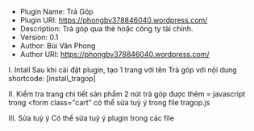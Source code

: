 
* Plugin Name: Trả Góp
* Plugin URI: https://phongbv378846040.wordpress.com/
* Description: Trả góp qua thẻ hoặc công ty tài chính.
* Version: 0.1
* Author: Bùi Văn Phong
* Author URI: https://phongbv378846040.wordpress.com/


I. Intall
Sau khi cài đặt plugin, tạo 1 trang với tên Trả góp với nội dung shortcode: [install_tragop]

II. Kiểm tra trang chi tiết sản phẩm
2 nút trả góp được thêm = javascript trong <form class="cart"
có thể sửa tuỳ ý trong file tragop.js

III. Sửa tuỳ ý
Có thể sửa tuỳ ý plugin trong các file

